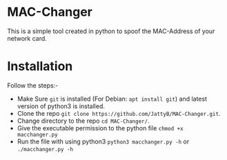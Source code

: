 # MAC-Changer
This is a simple tool created in python to spoof the MAC-Address of your network card.

# Installation
Follow the steps:-
  * Make Sure `git` is installed (For Debian: `apt install git`) and latest version of python3 is installed.
  * Clone the repo `git clone https://github.com/JattyB/MAC-Changer.git`.
  * Change directory to the repo `cd MAC-Changer/`.
  * Give the executable permission to the python file `chmod +x macchanger.py`
  * Run the file with using python3 `python3 macchanger.py -h` or `./macchanger.py -h`
